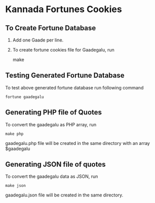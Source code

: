 Kannada Fortunes Cookies
========================

To Create Fortune Database
--------------------------
1. Add one Gaade per line. 
2. To create fortune cookies file for Gaadegalu, run

    make

Testing Generated Fortune Database
----------------------------------
To test above generated fortune database run following command

    fortune gaadegalu
    
    
Generating PHP file of Quotes    
-----------------------------
To convert the gaadegalu as PHP array, run

    make php
    
gaadegalu.php file will be created in the same directory with an array $gaadegalu

Generating JSON file of quotes
------------------------------
To convert the gaadegalu data as JSON, run

    make json
    
gaadegalu.json file will be created in the same directory.
